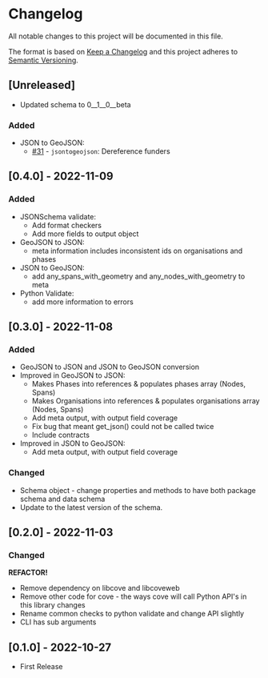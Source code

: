 # Changelog

All notable changes to this project will be documented in this file.

The format is based on [Keep a Changelog](http://keepachangelog.com/en/1.0.0/)
and this project adheres to [Semantic Versioning](http://semver.org/spec/v2.0.0.html).

## [Unreleased]

- Updated schema to 0__1__0__beta

### Added

- JSON to GeoJSON:
  - [#31](https://github.com/Open-Telecoms-Data/lib-cove-ofds/pull/31) - `jsontogeojson`: Dereference funders

## [0.4.0] - 2022-11-09

### Added

- JSONSchema validate:
  - Add format checkers
  - Add more fields to output object
- GeoJSON to JSON:
  - meta information includes inconsistent ids on organisations and phases
- JSON to GeoJSON:
  - add any_spans_with_geometry and any_nodes_with_geometry to meta
- Python Validate:
  - add more information to errors

## [0.3.0] - 2022-11-08

### Added

- GeoJSON to JSON and JSON to GeoJSON conversion
- Improved in GeoJSON to JSON:
    - Makes Phases into references & populates phases array (Nodes, Spans)
    - Makes Organisations into references & populates organisations array (Nodes, Spans)
    - Add meta output, with output field coverage
    - Fix bug that meant get_json() could not be called twice
    - Include contracts
- Improved in JSON to GeoJSON:
    - Add meta output, with output field coverage

### Changed

- Schema object - change properties and methods to have both package schema and data schema
- Update to the latest version of the schema.

## [0.2.0] - 2022-11-03

### Changed

**REFACTOR!**

- Remove dependency on libcove and libcoveweb
- Remove other code for cove - the ways cove will call Python API's in this library changes
- Rename common checks to python validate and change API slightly
- CLI has sub arguments 


## [0.1.0] - 2022-10-27

- First Release
